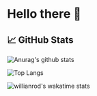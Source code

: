 # Hello there &#129492;

## &#x1f4c8; GitHub Stats

![Anurag's github stats](https://github-readme-stats.vercel.app/api?username=micogongob&count_private=true&show_icons=true&theme=graywhite)

![Top Langs](https://github-readme-stats.vercel.app/api/top-langs/?username=micogongob&langs_count=8&theme=graywhite)

![willianrod's wakatime stats](https://github-readme-stats.vercel.app/api/wakatime?username=willianrod&theme=graywhite)

<!--
**micogongob/micogongob** is a ✨ _special_ ✨ repository because its `README.md` (this file) appears on your GitHub profile.

Here are some ideas to get you started:

- 🔭 I’m currently working on ...
- 🌱 I’m currently learning ...
- 👯 I’m looking to collaborate on ...
- 🤔 I’m looking for help with ...
- 💬 Ask me about ...
- 📫 How to reach me: ...
- 😄 Pronouns: ...
- ⚡ Fun fact: ...
-->

